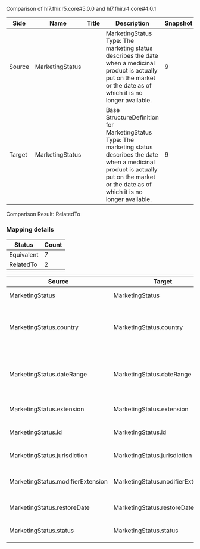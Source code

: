 Comparison of hl7.fhir.r5.core#5.0.0 and hl7.fhir.r4.core#4.0.1

| Side | Name | Title | Description | Snapshot | Differential |
| --- | --- | --- | --- | --- | --- |
| Source | MarketingStatus |  | MarketingStatus Type: The marketing status describes the date when a medicinal product is actually put on the market or the date as of which it is no longer available. | 9 | 6 |
| Target | MarketingStatus |  | Base StructureDefinition for MarketingStatus Type: The marketing status describes the date when a medicinal product is actually put on the market or the date as of which it is no longer available. | 9 | 6 |


Comparison Result: RelatedTo


### Mapping details

| Status | Count |
| ------ | ----- |
Equivalent | 7 |
RelatedTo | 2 |


| Source | Target | Status | Message |
| ------ | ------ | ------ | ------- |
| MarketingStatus | MarketingStatus | Equivalent | R5 `MarketingStatus` maps as Equivalent to R4 `MarketingStatus` |
| MarketingStatus.country | MarketingStatus.country | RelatedTo | R5 `MarketingStatus.country` maps as RelatedTo to R4 `MarketingStatus.country` - country made the element mandatory; country increased the minimum cardinality from 0 to 1 |
| MarketingStatus.dateRange | MarketingStatus.dateRange | RelatedTo | R5 `MarketingStatus.dateRange` maps as RelatedTo to R4 `MarketingStatus.dateRange` - dateRange made the element mandatory; dateRange increased the minimum cardinality from 0 to 1 |
| MarketingStatus.extension | MarketingStatus.extension | Equivalent | R5 `MarketingStatus.extension` maps as Equivalent to R4 `MarketingStatus.extension` |
| MarketingStatus.id | MarketingStatus.id | Equivalent | R5 `MarketingStatus.id` maps as Equivalent to R4 `MarketingStatus.id` |
| MarketingStatus.jurisdiction | MarketingStatus.jurisdiction | Equivalent | R5 `MarketingStatus.jurisdiction` maps as Equivalent to R4 `MarketingStatus.jurisdiction` |
| MarketingStatus.modifierExtension | MarketingStatus.modifierExtension | Equivalent | R5 `MarketingStatus.modifierExtension` maps as Equivalent to R4 `MarketingStatus.modifierExtension` |
| MarketingStatus.restoreDate | MarketingStatus.restoreDate | Equivalent | R5 `MarketingStatus.restoreDate` maps as Equivalent to R4 `MarketingStatus.restoreDate` |
| MarketingStatus.status | MarketingStatus.status | Equivalent | R5 `MarketingStatus.status` maps as Equivalent to R4 `MarketingStatus.status` |

